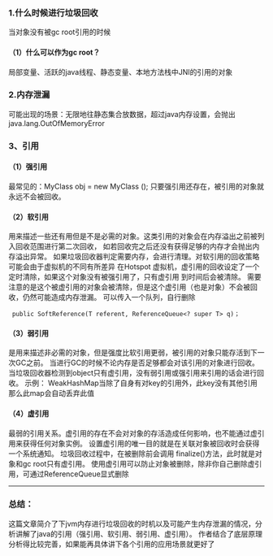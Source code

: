 ### 1.什么时候进行垃圾回收
当对象没有被gc root引用的时候
#### （1）什么可以作为gc root？
局部变量、活跃的java线程、静态变量、本地方法栈中JNI的引用的对象
### 2.内存泄漏
可能出现的场景：无限地往静态集合放数据，超过java内存设置，会抛出java.lang.OutOfMemoryError
### 3、引用
#### （1）强引用
最常见的：MyClass obj = new MyClass ();
只要强引用还存在，被引用的对象就永远不会被回收。
#### （2）软引用
用来描述一些还有用但是不是必需的对象。这类引用的对象会在内存溢出之前被列入回收范围进行第二次回收，
如若回收完之后还没有获得足够的内存才会抛出内存溢出异常。
如果垃圾回收器判定需要内存，会进行清理。对软引用的回收策略可能会由于虚拟机的不同有所差异
在Hotspot 虚拟机，虚引用的回收设定了一个定时清除，如果这个对象没有被强引用了，只有虚引用
到时间后会被清除。
需要注意的是这个被虚引用的对象会被清除，但是这个虚引用（也是对象）不会被回收，仍然可能造成内存泄漏。
可以传入一个队列，自行删除
```
 public SoftReference(T referent, ReferenceQueue<? super T> q)；
 ```
#### （3）弱引用
是用来描述非必需的对象，但是强度比软引用更弱，被引用的对象只能存活到下一次GC之前。
当进行GC的时候不论内存是否足够都会对该引用的对象进行回收。
当垃圾回收器检测到object只有虚引用，没有弱引用或强引用来引用的话会进行回收。
示例：
WeakHashMap当除了自身有对key的引用外，此key没有其他引用那么此map会自动丢弃此值 
#### （4）虚引用
最弱的引用关系。虚引用的存在不会对对象的存活造成任何影响，也不能通过虚引用来获得任何对象实例。
设置虚引用的唯一目的就是在关联对象被回收时会获得一个系统通知。
垃圾回收过程中，在被删除前会调用 finalize()方法，此时就是对象和gc root只有虚引用。
使用虚引用可以防止对象被删除，除非你自己删除虚引用，可通过ReferenceQueue显式删除
****
### 总结：
这篇文章简介了下jvm内存进行垃圾回收的时机以及可能产生内存泄漏的情况，分析讲解了java的引用（强引用、软引用、弱引用、虚引用）。
作者结合了底层原理分析得比较完善，如果能再具体讲下各个引用的应用场景就更好了
